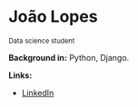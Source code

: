 # João Lopes

<sub> Data science student
  
  **Background in:** Python, Django.
  
  **Links:**
* [LinkedIn](https://www.linkedin.com/in/jo%C3%A3o-vitor-lopes-058a60230/)
  
  
